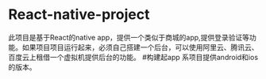 # React-native-project
此项目是基于React的native app，提供一个类似于商城的app,提供登录验证等功能。如果项目项目运行起来，必须自己搭建一个后台，可以使用阿里云、腾讯云、
百度云上租借一个虚拟机提供后台的功能。
#构建起app
系项目提供android和ios的版本。
